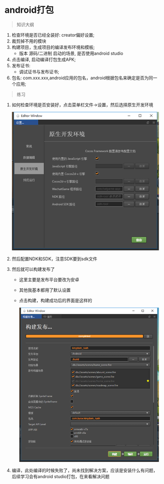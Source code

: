 # android打包

> 知识大纲
1. 检查环境是否已经全装好: creator偏好设置;
2. 裁剪掉不用的模块
3. 构建项目，生成项目的编译发布环境和模板;
    * 版本 源码/二进制   启动的场景, 是否使用android studio
4. 点击编译, 启动编译打包生成APK;
5. 发布证书:
    * 调试证书与发布证书;
6. 包名: com.xxx.xxx,android应用的包名，android根据包名来确定是否为同一个应用;

> 练习
1. 如何检查环境是否安装好，点击菜单栏文件->设置，然后选择原生开发环境

    ![](./images/菜单栏文件设置后弹出的窗口.jpg)
    
2. 然后配置NDK和SDK，注意SDK要到sdk文件
3. 然后就可以构建发布了
    * 这里主要是发布平台要改为安卓  
    * 其他我基本都用了默认设置
    * 点击构建，构建成功后的界面是这样的
    
        ![](./images/安卓构建成功.jpg)  
        
4. 编译，此处编译的时候失败了，尚未找到解决方案，应该是安装什么有问题，
    后续学习会有android studio打包，在来看解决问题      
          

